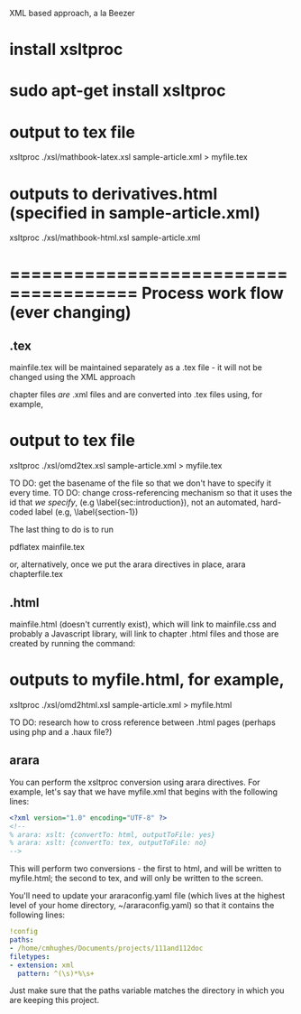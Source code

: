 XML based approach, a la Beezer
# install xsltproc
# sudo apt-get install xsltproc 

# output to tex file
xsltproc ./xsl/mathbook-latex.xsl sample-article.xml > myfile.tex
# outputs to derivatives.html (specified in sample-article.xml)
xsltproc ./xsl/mathbook-html.xsl sample-article.xml

======================================
Process work flow (ever changing)
======================================

.tex
----
mainfile.tex will be maintained separately as a .tex file - it will not be 
changed using the XML approach

chapter files *are* .xml files and are converted into .tex files using, for example,

# output to tex file
xsltproc ./xsl/omd2tex.xsl sample-article.xml > myfile.tex

TO DO: get the basename of the file so that we don't have to specify it every time.
TO DO: change cross-referencing mechanism so that it uses the id that *we specify*, 
       (e.g \label{sec:introduction}), not an automated, hard-coded label (e.g, \label{section-1})

The last thing to do is to run 

pdflatex mainfile.tex

or, alternatively, once we put the arara directives in place, arara chapterfile.tex 

.html
-----
mainfile.html (doesn't currently exist), which will link to mainfile.css and probably 
a Javascript library, will link to chapter .html files and those are created by 
running the command:

# outputs to myfile.html, for example,
xsltproc ./xsl/omd2html.xsl sample-article.xml > myfile.html

TO DO: research how to cross reference between .html pages (perhaps using php and a .haux file?)

arara
-----
You can perform the xsltproc conversion using arara directives. For example, let's say that we have
myfile.xml that begins with the following lines:

```xml
<?xml version="1.0" encoding="UTF-8" ?>
<!-- 
% arara: xslt: {convertTo: html, outputToFile: yes}
% arara: xslt: {convertTo: tex, outputToFile: no}
-->
```

This will perform two conversions - the first to html, and will be written to myfile.html; the second to 
tex, and will only be written to the screen.

You'll need to update your araraconfig.yaml file (which lives at the highest level of your home directory, ~/araraconfig.yaml)
so that it contains the following lines:

```yaml
!config
paths:
- /home/cmhughes/Documents/projects/111and112doc
filetypes:
- extension: xml
  pattern: ^(\s)*%\s+
```

Just make sure that the paths variable matches the directory in which you are keeping this project.
